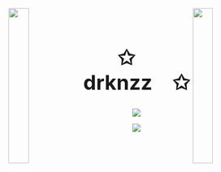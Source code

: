<!-- <p align="center">
    <img width="50%" id="preview" src="https://user-images.githubusercontent.com/65187002/144929084-b10bb8fd-f485-4d26-8851-ca49defde297.gif">
</p>

<!-- https://user-images.githubusercontent.com/65187002/144930161-2f783401-8d27-4fdf-a2f7-cc0ba32f1f1f.gif 480 -->
<!-- https://user-images.githubusercontent.com/65187002/144928970-ad56610b-0523-4d9f-b5d4-e5588d51c0b6.gif 120 -->
<!-- https://user-images.githubusercontent.com/65187002/144929084-b10bb8fd-f485-4d26-8851-ca49defde297.gif 60 -->

<!-- <p align="center">
    <h3 align="center">✩&emsp;drknzz&emsp;✩</h3>
</p>

<p align="center">
  <img src="https://readme-typing-svg.herokuapp.com/?lines=Yoooooooooooooooo;Welcome+to+my+profile!;Have+a+look+around!&font=Fira%20Code&color=%23D62F79&center=true&width=380&height=50">
</p> -->

<!-- ![Anurag's GitHub stats](https://github-readme-stats.vercel.app/api?username=drknzz&theme=jolly&show_icons=true)
[![Top Langs](https://github-readme-stats.vercel.app/api/top-langs/?username=drknzz)](https://github.com/anuraghazra/github-readme-stats) -->

<!-- <p align="center">
    <img id="preview" src="https://leetcode.card.workers.dev/?username=drknzz&amp;style=dark&amp;font=&amp;extension=null">
</p> -->

<!-- <br> -->
<!-- <p align="center">
    <img id="preview" src="https://komarev.com/ghpvc/?username=drknzz&color=grey">
</p> -->
 
<!--  ![2yqT](https://user-images.githubusercontent.com/65187002/144929744-954c867b-d77f-448c-ba81-e6ae6d2d7775.gif) -->



<!-- LEFT ALIGN -->

<img align="left" src="https://user-images.githubusercontent.com/65187002/144930161-2f783401-8d27-4fdf-a2f7-cc0ba32f1f1f.gif" width="28%" style="display:inline;"><img align="right" src="https://user-images.githubusercontent.com/65187002/144930161-2f783401-8d27-4fdf-a2f7-cc0ba32f1f1f.gif" width="28%" style="display:inline;">

<br>

<p align="left">
    <h1 style="font-size:40px;" align="center">✩&emsp;drknzz&emsp;✩</h1>
</p>


<p align="center">
  <img src="https://readme-typing-svg.herokuapp.com/?lines=Yoooooooooooooooo;Welcome+to+my+profile!;Have+a+look+around!&font=Fira%20Code&color=%23D62F79&center=true&width=380&height=50">
</p>

<p align="center">
    <img id="preview" src="https://komarev.com/ghpvc/?username=drknzz&color=grey">
</p>

